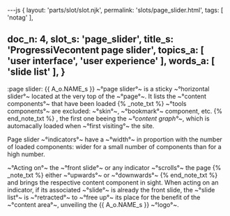 ---js
{
  layout: 'parts/slot/slot.njk',
  permalink: 'slots/page_slider.html',
  tags: [ 'notag' ],

  doc_n: 4,
  slot_s: 'page_slider',
  title_s: 'ProgressiVecontent page slider',
  topics_a: [ 'user interface', 'user experience' ],
  words_a: [ 'slide list' ],
}
---
:page slider:
{{ A_o.NAME_s }} ~°page slider°~ is a sticky ~°horizontal slider°~ located at the very top of the ~°page°~.
It lists the ~°content components°~ that have been loaded
{% _note_txt  %}
~°tools components°~ are excluded: ~°skin°~, ~°bookmark°~ component, etc.
{% end_note_txt %}
, the first one beeing the _~°content graph°~_, which is automacally loaded when ~°first visiting°~ the site.

Page slider ~°indicators°~ have a ~°width°~ in proportion with the number of loaded components: wider for a small number of components than for a high number.

~°Acting on°~ the ~°front slide°~ or any indicator ~°scrolls°~ the page
{% _note_txt  %}
either ~°upwards°~ or ~°downwards°~
{% end_note_txt %}
and brings the respective content component in sight.
When acting on an indicator, if its associated ~°slide°~ is already the front slide, the ~°slide list°~ is ~°retracted°~ to ~°free up°~ its place for the benefit of the ~°content area°~, unveiling the {{ A_o.NAME_s }} ~°logo°~.
